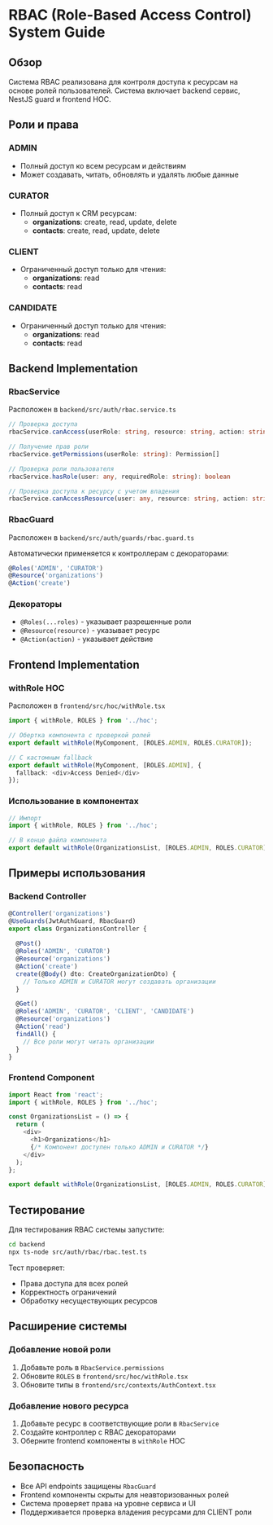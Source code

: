 # RBAC (Role-Based Access Control) System Guide

## Обзор

Система RBAC реализована для контроля доступа к ресурсам на основе ролей пользователей. Система включает backend сервис, NestJS guard и frontend HOC.

## Роли и права

### ADMIN
- Полный доступ ко всем ресурсам и действиям
- Может создавать, читать, обновлять и удалять любые данные

### CURATOR
- Полный доступ к CRM ресурсам:
  - **organizations**: create, read, update, delete
  - **contacts**: create, read, update, delete

### CLIENT
- Ограниченный доступ только для чтения:
  - **organizations**: read
  - **contacts**: read

### CANDIDATE
- Ограниченный доступ только для чтения:
  - **organizations**: read
  - **contacts**: read

## Backend Implementation

### RbacService
Расположен в `backend/src/auth/rbac.service.ts`

```typescript
// Проверка доступа
rbacService.canAccess(userRole: string, resource: string, action: string): boolean

// Получение прав роли
rbacService.getPermissions(userRole: string): Permission[]

// Проверка роли пользователя
rbacService.hasRole(user: any, requiredRole: string): boolean

// Проверка доступа к ресурсу с учетом владения
rbacService.canAccessResource(user: any, resource: string, action: string, resourceOwnerId?: string): boolean
```

### RbacGuard
Расположен в `backend/src/auth/guards/rbac.guard.ts`

Автоматически применяется к контроллерам с декораторами:
```typescript
@Roles('ADMIN', 'CURATOR')
@Resource('organizations')
@Action('create')
```

### Декораторы
- `@Roles(...roles)` - указывает разрешенные роли
- `@Resource(resource)` - указывает ресурс
- `@Action(action)` - указывает действие

## Frontend Implementation

### withRole HOC
Расположен в `frontend/src/hoc/withRole.tsx`

```typescript
import { withRole, ROLES } from '../hoc';

// Обертка компонента с проверкой ролей
export default withRole(MyComponent, [ROLES.ADMIN, ROLES.CURATOR]);

// С кастомным fallback
export default withRole(MyComponent, [ROLES.ADMIN], {
  fallback: <div>Access Denied</div>
});
```

### Использование в компонентах
```typescript
// Импорт
import { withRole, ROLES } from '../hoc';

// В конце файла компонента
export default withRole(OrganizationsList, [ROLES.ADMIN, ROLES.CURATOR]);
```

## Примеры использования

### Backend Controller
```typescript
@Controller('organizations')
@UseGuards(JwtAuthGuard, RbacGuard)
export class OrganizationsController {
  
  @Post()
  @Roles('ADMIN', 'CURATOR')
  @Resource('organizations')
  @Action('create')
  create(@Body() dto: CreateOrganizationDto) {
    // Только ADMIN и CURATOR могут создавать организации
  }

  @Get()
  @Roles('ADMIN', 'CURATOR', 'CLIENT', 'CANDIDATE')
  @Resource('organizations')
  @Action('read')
  findAll() {
    // Все роли могут читать организации
  }
}
```

### Frontend Component
```typescript
import React from 'react';
import { withRole, ROLES } from '../hoc';

const OrganizationsList = () => {
  return (
    <div>
      <h1>Organizations</h1>
      {/* Компонент доступен только ADMIN и CURATOR */}
    </div>
  );
};

export default withRole(OrganizationsList, [ROLES.ADMIN, ROLES.CURATOR]);
```

## Тестирование

Для тестирования RBAC системы запустите:
```bash
cd backend
npx ts-node src/auth/rbac/rbac.test.ts
```

Тест проверяет:
- Права доступа для всех ролей
- Корректность ограничений
- Обработку несуществующих ресурсов

## Расширение системы

### Добавление новой роли
1. Добавьте роль в `RbacService.permissions`
2. Обновите `ROLES` в `frontend/src/hoc/withRole.tsx`
3. Обновите типы в `frontend/src/contexts/AuthContext.tsx`

### Добавление нового ресурса
1. Добавьте ресурс в соответствующие роли в `RbacService`
2. Создайте контроллер с RBAC декораторами
3. Оберните frontend компоненты в `withRole` HOC

## Безопасность

- Все API endpoints защищены `RbacGuard`
- Frontend компоненты скрыты для неавторизованных ролей
- Система проверяет права на уровне сервиса и UI
- Поддерживается проверка владения ресурсами для CLIENT роли